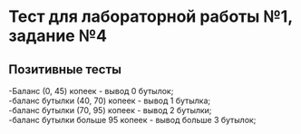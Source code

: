 #  Тест для лабораторной работы №1, задание №4

## Позитивные тесты
-Баланс (0, 45) копеек - вывод 0 бутылок;  
-баланс бутылки (40, 70) копеек - вывод 1 бутылка;  
-баланс бутылки (70, 95) копеек - вывод 2 бутылки;   
-баланс бутылки больше 95 копеек - вывод больше 3 бутылок;  
